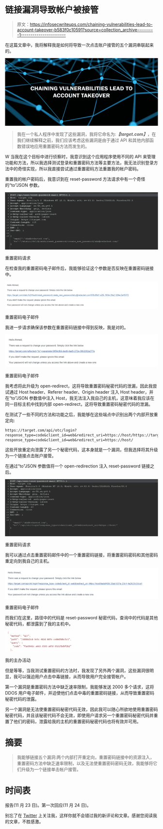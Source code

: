 # 链接漏洞导致帐户被接管

> 原文：<https://infosecwriteups.com/chaining-vulnerabilities-lead-to-account-takeover-b583f0c10591?source=collection_archive---------1----------------------->

在这篇文章中，我将解释我是如何将导致一次点击账户接管的五个漏洞串联起来的。

![](img/d1d5c80f963374f5f39c6863c6b5b556.png)

> 我在一个私人程序中发现了这些漏洞，我将它命名为:***【target.com】***，在我们继续解释之前，我们应该考虑这些漏洞是由于通过 API 和其他内部函数错误地应用重置密码方法而发生的。

W 当我在这个目标中进行侦察时，我意识到这个应用程序使用不同的 API 来管理功能和方法，所以我选择测试登录和重置密码方法等主要方法，我无法识别登录方法中的奇怪实现，所以我直接尝试通过重置密码方法重置我的帐户密码。

重置我的帐户密码后，我意识到在 reset-password 方法请求中有一个奇怪的“to”JSON 参数。

![](img/0ddecbac11810ca111f656c1ee5db660.png)

重置密码请求

在检查我的重置密码电子邮件后，我能够验证这个参数是否反映在重置密码链接中。

![](img/aec562c9dffc67f5e53f5607052d2262.png)

重置密码电子邮件

我进一步请求确保该参数在重置密码链接中得到反映，我是对的。

![](img/c1fd2ebf42eac820e6ed968e6a4ef51b.png)

重置密码电子邮件

我考虑将此升级为 open-redirect，这将导致重置密码秘密代码的泄漏，因此我尝试通过 Host header、Referer header、Origin header 注入 Host header，并在“to”JSON 参数值中注入 Host，我无法注入我自己的主机，这意味着我应该在同一目标主机中找到内部 open-redirect，这将导致重置密码秘密代码的泄漏。

在测试了一些不同的方法和功能之后，我能够在这些端点中识别出两个内部开放重定向:

```
https://target.com/api/otc/login?response_type=code&client_id=web&redirect_uri=https://host/https://target.com/api/oidc/preauthorized?response_type=code&client_id=web&redirect_uri=https://host/
```

这些开放重定向泄露了另一个秘密代码，这本身就是一个漏洞，但我选择将其升级为一个链接点击账户接管。

在通过“to”JSON 参数值将一个 open-redirection 注入 reset-password 链接之后。

![](img/3ff98c6de368e8e53d55b73f76f2bdbf.png)

重置密码请求

我可以通过点击重置密码邮件中的一个重置密码链接，将重置密码密码和其他密码重定向到我自己的主机。

![](img/293e356813ed7c1ae99ae136dbf16554.png)

重置密码电子邮件

而我们在这里，路径中的代码是 reset-password 秘密代码，查询中的代码是其他秘密代码，都泄露到了我的主机中。

![](img/a014856bf021061ec7157c3d95d94f85.png)

我的主办活动

但是等等，当我测试重置密码的方法时，我发现了另外两个漏洞，这些漏洞很明显，我可以强迫用户点击中毒链接，从而导致用户完全接管帐户。

第一个漏洞是重置密码方法中缺乏速率限制，我能够发送 2000 多个请求，这将 DDOS 用户电子邮件，并迫使他们点击中毒的重置密码链接，从而导致重置密码秘密代码的泄露。

另一个漏洞是无法使重置密码秘密代码无效，因此我可以随心所欲地使用重置密码秘密代码，并且该秘密代码不会无效，即使用户请求另一个重置密码秘密代码并重置了他们的密码，泄露给我的主机的重置密码秘密代码也将有效并可用。

# 摘要

> 我能够链接五个漏洞:两个内部打开重定向，重置密码链接中的资源注入，重置密码方法中缺乏速率限制，以及无法使重置密码密码无效，我能够将它们升级为一个链接单击帐户接管。

# 时间表

报告(11 月 23 日)。第一次回应(11 月 24 日)。

别忘了在 [Twitter](https://twitter.com/ahzsec) 上关注我，这样你就不会错过我的新评论和文章。感谢您阅读我的文章，不胜感激。